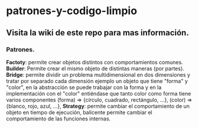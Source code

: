 # patrones-y-codigo-limpio

## Visita la wiki de este repo para mas información.


### Patrones.

**Factoty**: permite crear objetos distintos con comportamientos comunes.
**Builder**: Permite crear el mismo objeto de distintas maneras (por partes).
**Bridge**: permite dividir un problema multidimensional en dos dimensiones y tratar por separado cada dimensión ejemplo un objeto que tiene "forma" y "color", en la abstracción se puede trabajar con la forma y en la implementación con el "color" entiéndase que tanto color como forma tiene varios componentes (forma) => {círculo, cuadrado, rectángulo, …}, (color) => {blanco, rojo, azul, …},
**Strategy**: permite cambiar el comportamiento de un objeto en tiempo de ejecución, balícente permite cambiar el comportamiento de las funciones internas.
